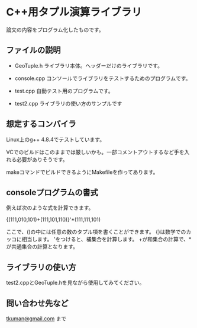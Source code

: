 # C++用タプル演算ライブラリ

論文の内容をプログラム化したものです。

## ファイルの説明

+ GeoTuple.h
  ライブラリ本体。ヘッダーだけのライブラリです。

+ console.cpp
  コンソールでライブラリをテストするためのプログラムです。

+ test.cpp
  自動テスト用のプログラムです。

+ test2.cpp
  ライブラリの使い方のサンプルです

## 想定するコンパイラ

Linux上のg++ 4.8.4でテストしています。

VCでのビルドはこのままでは厳しいかも。一部コメントアウトするなど手を入れる必要がありそうです。

makeコマンドでビルドできるようにMakefileを作ってあります。

## consoleプログラムの書式

例えば次のような式を計算できます。

{(111,010,101)+(111,101,110)}'*(111,111,101)

ここで、()の中には任意の数のタプル項を書くことができます。
{}は数学でのカッコに相当します。
'をつけると、補集合を計算します。
+が和集合の計算で、*が共通集合の計算となります。

## ライブラリの使い方

test2.cppとGeoTuple.hを見ながら使用してみてください。

## 問い合わせ先など

tkuman@gmail.com
まで


